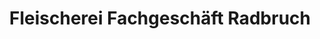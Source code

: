 ---
title: "Fleischerei Fachgeschäft Radbruch"
url: /hamburg/fleischerei-fachgeschaeft-radbruch/
shop: Metzgerei
---